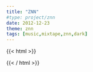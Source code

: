 ```yaml
---
title: "ZNN"
#type: project/znn
date: 2012-12-23
theme: znn
tags: [music,mixtape,znn,dark]
---
```

{{< html >}}
<!-- <style>:root { --background: #141414; --f_med:#000; }</style> -->
{{< / html >}}

<!-- {{< image src="ZNN-feature.png" style="width:30%" >}} -->

<!-- {{< image src="OU.png" style="width:30%" >}}
{{< image src="ON.png" style="width:30%" >}}
{{< image src="OV.png" style="width:30%" >}}
{{< image src="ZNN-5.png" style="width:30%" >}}
{{< image src="ZNN-4.png" style="width:30%" >}}
{{< image src="ZNN-3.png" style="width:30%" >}}
{{< image src="ZNN-2.png" style="width:30%" >}}
{{< image src="ZNN-1.png" style="width:30%" >}} -->
